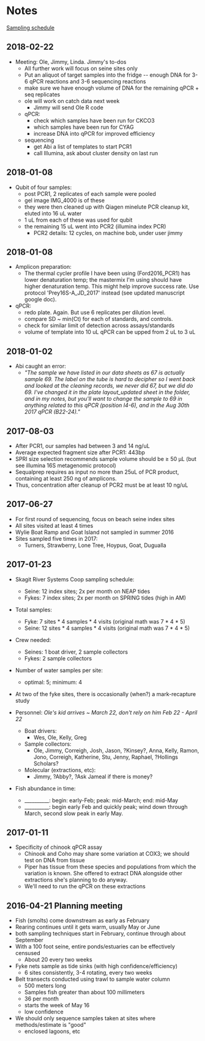 # Notes

[Sampling schedule](https://docs.google.com/spreadsheets/d/1rGF1CfOnSjiN8vHExiMQmoFGV8nV1kTJqkbsKRKS8jc/edit?ts=5887f21e#gid=0)

## 2018-02-22
- Meeting: Ole, Jimmy, Linda. Jimmy's to-dos
  - All further work will focus on seine sites only
  - Put an aliquot of target samples into the fridge -- enough DNA for 3-6 qPCR reactions and 3-6 sequencing reactions
  - make sure we have enough volume of DNA for the remaining qPCR + seq replicates
  - ole will work on catch data next week
    - Jimmy will send Ole R code
  - qPCR:
    - check which samples have been run for CKCO3
    - which samples have been run for CYAG
    - increase DNA into qPCR for improved efficiency
  - sequencing
    - get Abi a list of templates to start PCR1
    - call Illumina, ask about cluster density on last run

## 2018-01-08
- Qubit of four samples:
  - post PCR1, 2 replicates of each sample were pooled
  - gel image IMG_4000 is of these
  - they were then cleaned up with Qiagen minelute PCR cleanup kit, eluted into 16 uL water
  - 1 uL from each of these was used for qubit
  - the remaining 15 uL went into PCR2 (illumina index PCR)
    - PCR2 details: 12 cycles, on machine bob, under user jimmy

## 2018-01-08
- Amplicon preparation:
  - The thermal cycler profile I have been using (Ford2016_PCR1) has lower denaturation temp; the mastermix I'm using should have higher denaturation temp. This might help improve success rate. Use protocol 'Prey16S-A_JD_2017' instead (see updated manuscript google doc).
- qPCR:
  - redo plate. Again. But use 6 replicates per dilution level.
  - compare SD ~ min(Ct) for each of standards, and controls.
  - check for similar limit of detection across assays/standards
  - volume of template into 10 uL qPCR can be upped from 2 uL to 3 uL

## 2018-01-02
- Abi caught an error:
  - *"The sample we have listed in our data sheets as 67 is actually sample 69. The label on the tube is hard to decipher so I went back and looked at the cleaning records, we never did 67, but we did do 69. I've changed it in the plate layout_updated sheet in the folder, and in my notes, but you'll want to change the sample to 69 in anything related to this qPCR (position I4-6), and in the Aug 30th 2017 qPCR (B22-24)."*

## 2017-08-03
- After PCR1, our samples had between 3 and 14 ng/uL
- Average expected fragment size after PCR1: 443bp
- SPRI size selection recommends sample volume should be ≥ 50 μL (but see illumina 16S metagenomic protocol)
- Sequalprep requires as input no more than 25uL of PCR product, containing at least 250 ng of amplicons.
- Thus, concentration after cleanup of PCR2 must be at least 10 ng/uL

## 2017-06-27
- For first round of sequencing, focus on beach seine index sites
- All sites visited at least 4 times
- Wylie Boat Ramp and Goat Island not sampled in summer 2016
- Sites sampled five times in 2017:
  - Turners, Strawberry, Lone Tree, Hoypus, Goat, Dugualla


## 2017-01-23
- Skagit River Systems Coop sampling schedule:
  - Seine: 12 index sites; 2x per month on NEAP tides
  - Fykes: 7 index sites;  2x per month on SPRING tides (high in AM)

- Total samples:
  - Fyke:   7 sites * 4 samples * 4 visits (original math was 7 * 4 * 5)
  - Seine: 12 sites * 4 samples * 4 visits (original math was 7 * 4 * 5)
- Crew needed:
  - Seines: 1 boat driver, 2 sample collectors
  - Fykes:  2 sample collectors

- Number of water samples per site:
  - optimal: 5; minimum: 4


- At two of the fyke sites, there is occasionally (when?) a mark-recapture study

- Personnel: *Ole's kid arrives ~ March 22, don't rely on him Feb 22 - April 22*
  - Boat drivers:
    - Wes, Ole, Kelly, Greg
  - Sample collectors:
    - Ole, Jimmy, Correigh, Josh, Jason, ?Kinsey?, Anna, Kelly, Ramon, Jono, Correigh, Katherine, Stu, Jenny, Raphael, ?Hollings Scholars?
  - Molecular (extractions, etc):
    - Jimmy, ?Abby?, ?Ask Jameal if there is money?

- Fish abundance in time:
  - __________: begin: early-Feb; peak: mid-March; end: mid-May
  - __________: begin early Feb and quickly peak; wind down through March, second slow peak in early May.


## 2017-01-11
- Specificity of chinook qPCR assay
  - Chinook and Coho may share some variation at COX3; we should test on DNA from tissue
  - Piper has tissue from these species and populations from which the variation is known. She offered to extract DNA alongside other extractions she's planning to do anyway.
  - We'll need to run the qPCR on these extractions

## 2016-04-21 Planning meeting
- Fish (smolts) come downstream as early as February
- Rearing continues until it gets warm, usually May or June
- both sampling techniques start in February, continue through about September
- With a 100 foot seine, entire ponds/estuaries can be effectively censused
  - About 20 every two weeks
- Fyke nets sample as tide sinks (with high confidence/efficiency)
  - 6 sites consistently, 3-4 rotating, every two weeks
- Belt transects conducted using trawl to sample water column
  - 500 meters long
  - Samples fish greater than about 100 millimeters
  - 36 per month
  - starts the week of May 16
  - low confidence
- We should only sequence samples taken at sites where methods/estimate is "good"
  - enclosed lagoons, etc
